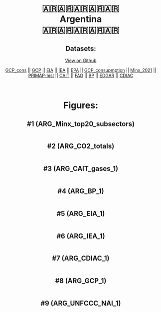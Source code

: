 
<center>
<h1 align="center">
🇦🇷🇦🇷🇦🇷🇦🇷🇦🇷
<br>
Argentina
<br>
🇦🇷🇦🇷🇦🇷🇦🇷🇦🇷
</h1>
<h2>Datasets:</h2>
<p><a href="https://github.com/dquintani/Greenhouse-Data/tree/master/country_data/ARG_Argentina/data">View on Github</a>
<br></p><p><a href="data/ARG_GCP_cons.csv">GCP_cons</a> || <a href="data/ARG_GCP.csv">GCP</a> || <a href="data/ARG_EIA.csv">EIA</a> || <a href="data/ARG_IEA.csv">IEA</a> || <a href="data/ARG_EPA.csv">EPA</a> || <a href="data/ARG_GCP_consupmption.csv">GCP_consupmption</a> || <a href="data/ARG_Minx_2021.csv">Minx_2021</a> || <a href="data/ARG_PRIMAP-hist.csv">PRIMAP-hist</a> || <a href="data/ARG_CAIT.csv">CAIT</a> || <a href="data/ARG_FAO.csv">FAO</a> || <a href="data/ARG_BP.csv">BP</a> || <a href="data/ARG_EDGAR.csv">EDGAR</a> || <a href="data/ARG_CDIAC.csv">CDIAC</a></p><p><br></p>
<h1>Figures:</h1><h2>#1 (ARG_Minx_top20_subsectors)</h2>
<p><img alt="" src="figures/ARG_Minx_top20_subsectors.png" /></p><h2>#2 (ARG_CO2_totals)</h2>
<p><img alt="" src="figures/ARG_CO2_totals.png" /></p><h2>#3 (ARG_CAIT_gases_1)</h2>
<p><img alt="" src="figures/ARG_CAIT_gases_1.png" /></p><h2>#4 (ARG_BP_1)</h2>
<p><img alt="" src="figures/ARG_BP_1.png" /></p><h2>#5 (ARG_EIA_1)</h2>
<p><img alt="" src="figures/ARG_EIA_1.png" /></p><h2>#6 (ARG_IEA_1)</h2>
<p><img alt="" src="figures/ARG_IEA_1.png" /></p><h2>#7 (ARG_CDIAC_1)</h2>
<p><img alt="" src="figures/ARG_CDIAC_1.png" /></p><h2>#8 (ARG_GCP_1)</h2>
<p><img alt="" src="figures/ARG_GCP_1.png" /></p><h2>#9 (ARG_UNFCCC_NAI_1)</h2>
<p><img alt="" src="figures/ARG_UNFCCC_NAI_1.png" /></p>